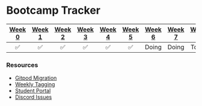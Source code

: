 # Bootcamp Tracker

| [Week 0](week0.md) | [Week 1](week1.md) | [Week 2](week2.md) | [Week 3](week3.md) | [Week 4](week4.md) | [Week 5](week5.md) | [Week 6](week6.md) | [Week 7](week7.md) | [Week 8](week8.md) | [Week 9](week9.md) | [Week 10](week10.md) | [Week 11](week11.md) | [Week 12](week12.md) | [Week 13](week13.md) |
| :---: | :---: | :---: | :---: | :---: | :---: | :---: | :---: | :---: | :---: | :---: | :---: | :---: | :---: |
| ✅ | ✅ | ✅ | ✅ | ✅ | ✅ | Doing | Doing | To do | To do | To do | To do | To do | To do |


### Resources

- [Gitpod Migration](new-gitpod.md)
- [Weekly Tagging](tagging.md)
- [Student Portal](student-portal.md)
- [Discord Issues](assets/week4/Discord/README.md)




